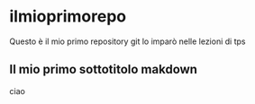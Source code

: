 # ilmioprimorepo
Questo è il mio primo repository git lo imparò nelle lezioni di tps
## Il mio primo sottotitolo makdown
ciao
